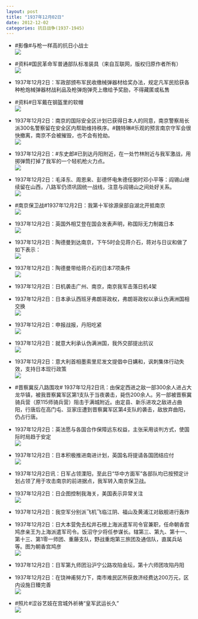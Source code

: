 ```yaml
---
layout: post
title: "1937年12月02日"
date: 2012-12-02
categories: 抗日战争(1937-1945)
---
```


<meta name="referrer" content="no-referrer" />

- #影像#与枪一样高的抗日小战士 <br/><img src="https://ww1.sinaimg.cn/large/aca367d8jw1dzft02lk5kj.jpg" />

- #资料#国民革命军普通部队标准装具（来自互联网，版权归原作者所有） <br/><img src="https://ww3.sinaimg.cn/large/aca367d8jw1dzfr4u28luj.jpg" />

- 1937年12月2日：军政部颁布军民收缴械弹器材给奖办法，规定凡军民拾获各种枪炮械弹器材战利品及枪弹炮弹壳上缴给予奖励，不得藏匿或私售 

- #资料#日军戴在钢盔里的软帽 <br/><img src="https://ww2.sinaimg.cn/large/aca367d8jw1dzfpew7jl7j.jpg" />

- 1937年12月2日：南京的国际安全区计划已获得日本人的同意，南京警察局长派300名警察留在安全区内帮助维持秩序。#魏特琳#乐观的预言南京守军会很快撤离，南京不会被摧毁，也不会有抢劫。 <br/><img src="https://ww4.sinaimg.cn/large/aca367d8jw1dzfoj69zy7j.jpg" />

- 1937年12月2日：#东史郎#已到达丹阳附近，在一处竹林附近与我军激战，用掷弹筒打掉了我军的一个轻机枪火力点。 <br/><img src="https://ww3.sinaimg.cn/large/aca367d8jw1dzfnoc1dsyj.jpg" />

- 1937年12月2日：毛泽东、周恩来、彭德怀电朱德任弼时邓小平等：阎锡山继续留在山西，八路军仍须巩固统一战线，注意与阎锡山之间处好关系。 <br/><img src="https://ww3.sinaimg.cn/large/aca367d8jw1dzfndjq5w8j.jpg" />

- #南京保卫战#1937年12月2日：我第十军徐源泉部自湖北开抵南京 <br/><img src="https://ww2.sinaimg.cn/large/aca367d8jw1dzfln3exoej.jpg" />

- 1937年12月2日：英国外相艾登在国会发表声明，称国际无力制裁日本 <br/><img src="https://ww3.sinaimg.cn/large/aca367d8jw1dzfjwnc6aij.jpg" />

- 1937年12月2日：陶德曼到达南京，下午5时会见蒋介石，蒋对与日议和做了如下表示： <br/><img src="https://ww1.sinaimg.cn/large/aca367d8jw1dzfi66t80ij.jpg" />

- 1937年12月2日：陶德曼带给蒋介石的日本7项条件 <br/><img src="https://ww2.sinaimg.cn/large/aca367d8jw1dzfhvv4y8nj.jpg" />

- 1937年12月2日：日机袭击广州、南京，南京我军击落日机4架 

- 1937年12月2日：日本承认西班牙弗朗哥政权，弗朗哥政权以承认伪满洲国相交换 <br/><img src="https://ww4.sinaimg.cn/large/aca367d8jw1dzfcoifgqtj.jpg" />

- 1937年12月2日：申报战报，丹阳吃紧 <br/><img src="https://ww1.sinaimg.cn/large/aca367d8jw1dzfb8ol6anj.jpg" />

- 1937年12月2日：就意大利承认伪满洲国，我外交部提出抗议 <br/><img src="https://ww4.sinaimg.cn/large/aca367d8jw1dzf9i2a398j.jpg" />

- 1937年12月2日：意大利首相墨索里尼发文提倡中日媾和，讽刺集体行动失效，支持日本现行政策 <br/><img src="https://ww4.sinaimg.cn/large/aca367d8jw1dzf7rlxa9oj.jpg" />

- #晋察冀反八路围攻# 1937年12月2日讯：由保定西进之敌一部300余人进占大龙华镇，被我晋察冀军区第1支队于当夜袭击，毙伤200余人。另一部被晋察冀骑兵营（原115师骑兵营）阻击于满城附近。由定县、新乐进攻之敌进占曲阳，行唐后在高门屯、豆家庄遭到晋察冀军区第4支队的袭击，敌放弃曲阳，仍占行唐。 

- 1937年12月2日：英法愿与各国合作保障远东权益，主张采用谈判方式，使国际时局趋于安定 <br/><img src="https://ww1.sinaimg.cn/large/aca367d8jw1dzf617bke1j.jpg" />

- 1937年12月2日：日本积极推进南进计划，英国名将提请各国团结应付 <br/><img src="https://ww3.sinaimg.cn/large/aca367d8jw1dzf4auq7vvj.jpg" />

- 1937年12月2日讯：日军占领溧阳，至此日“华中方面军”各部队均已按预定计划占领了用于攻击南京的前进据点，我军转入南京保卫战。  

- 1937年12月2日：日企图控制我海关，美国表示异常关注 <br/><img src="https://ww3.sinaimg.cn/large/aca367d8jw1dzf2ka3vkij.jpg" />

- 1937年12月2日：我空军分别派飞机飞临江阴、福山及黄浦江对敌舰进行轰炸 

- 1937年12月2日：日大本营免去松井石根上海派遣军司令官兼职，任命朝香宫鸠彦亲王为上海派遣军司令。饭沼守少将任参谋长。辖第三、第九、第十一、第十三、第1零一师团、重藤支队，野战重炮第三旅团及通信队，直属兵站等。图为朝香宫鸠彦 <br/><img src="https://ww2.sinaimg.cn/large/aca367d8jw1dzf0jg59znj.jpg" />

- 1937年12月2日：日军第九师团沿沪宁公路攻陷金坛，第十六师团攻陷丹阳 

- 1937年12月2日：在饶神甫努力下，南市难民区所获救济经费达200万元，区内设施日臻完善 <br/><img src="https://ww1.sinaimg.cn/large/aca367d8jw1dzez3fcxx3j.jpg" />

- #照片#涩谷艺妓在宫城外祈祷“皇军武运长久” <br/><img src="https://ww3.sinaimg.cn/large/aca367d8jw1dzeo784xbgj.jpg" />

